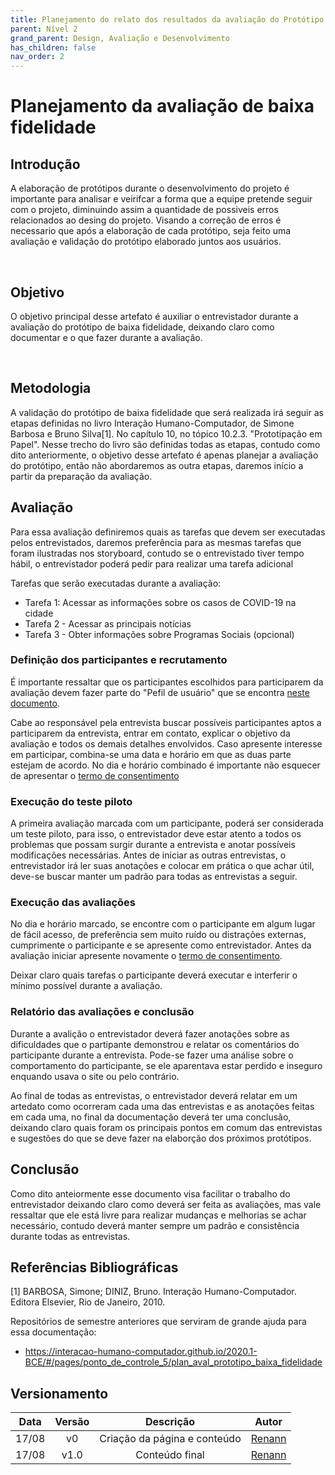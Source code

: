 ```yaml
---
title: Planejamento do relato dos resultados da avaliação do Protótipo de Papel
parent: Nível 2
grand_parent: Design, Avaliação e Desenvolvimento
has_children: false
nav_order: 2
---
```


# Planejamento da avaliação de baixa fidelidade

## Introdução 

A elaboração de protótipos durante o desenvolvimento do projeto é importante para analisar e veirifcar a forma que a equipe pretende seguir com o projeto, diminuindo assim a quantidade de possiveis erros relacionados ao desing do projeto. Visando a correção de erros é necessario que após a elaboração de cada protótipo, seja feito uma avaliação e validação do protótipo elaborado juntos aos usuários.

</br>

## Objetivo 
O objetivo principal desse artefato é auxiliar o entrevistador durante a avaliação do protótipo de baixa fidelidade, deixando claro como documentar e o que fazer durante a avaliação. 

</br>

## Metodologia 

A validação do protótipo de baixa fidelidade que será realizada irá seguir as etapas definidas no livro Interação Humano-Computador, de Simone Barbosa e Bruno Silva[1]. No capítulo 10, no tópico 10.2.3. "Prototipação em Papel". Nesse trecho do livro são definidas todas as etapas, contudo como dito anteriormente, o objetivo desse artefato é apenas  planejar a avaliação do protótipo, então não abordaremos as outra etapas, daremos início a partir da preparação da avaliação.

## Avaliação 

Para essa avaliação definiremos quais as tarefas que devem ser executadas pelos entrevistados, daremos preferência para as mesmas tarefas que foram ilustradas nos storyboard, contudo se o entrevistado tiver tempo hábil, o entrevistador poderá pedir para realizar uma tarefa adicional 

Tarefas que serão executadas durante a avaliação:
- Tarefa 1: Acessar as informações sobre os casos de COVID-19 na cidade
- Tarefa 2 - Acessar as principais notícias
- Tarefa 3 - Obter informações sobre Programas Sociais (opcional)
  

### **Definição dos participantes e recrutamento**

É importante ressaltar que os participantes escolhidos para participarem da avaliação devem fazer parte do "Pefil de usuário" que se encontra [neste documento](../AnaliseDeRequisitos/perfilDeUsuario.md). 

Cabe ao responsável pela entrevista buscar possíveis participantes aptos a participarem da entrevista, entrar em contato, explicar o objetivo da avaliação e todos os demais detalhes envolvidos. Caso apresente interesse em participar, combina-se uma data e horário em que as duas parte estejam de acordo. No dia e horário combinado é importante não esquecer de apresentar o [termo de consentimento](../AnaliseDeRequisitos/aspectosEticos.md)

### **Execução do teste piloto**

A primeira avaliação marcada com um participante, poderá ser considerada um teste piloto, para isso, o entrevistador deve estar atento a todos os problemas que possam surgir durante a entrevista e anotar possíveis modificações necessárias.
Antes de iniciar as outras entrevistas, o entrevistador irá ler suas anotações e colocar em prática o que achar útil, deve-se buscar manter um padrão para todas as entrevistas a seguir.

### **Execução das avaliações**

No dia e horário marcado, se encontre com o participante em algum lugar de fácil acesso, de preferência sem muito ruído ou distrações externas, cumprimente o participante e se apresente como entrevistador. Antes da avaliação iniciar apresente novamente o [termo de consentimento](../AnaliseDeRequisitos/aspectosEticos.md).

Deixar claro quais tarefas o participante deverá executar e interferir o mínimo possível durante a avaliação. 

### **Relatório das avaliações e conclusão**

Durante a avalição o entrevistador deverá fazer anotações sobre as dificuldades que o partipante demonstrou e relatar os comentários do participante durante a entrevista. Pode-se fazer uma análise sobre o comportamento do participante, se ele aparentava estar perdido e inseguro enquando usava o site ou pelo contrário. 

Ao final de todas as entrevistas, o entrevistador deverá relatar em um artedato como ocorreram cada uma das entrevistas e as anotações feitas em cada uma, no final da documentação deverá ter uma conclusão, deixando claro quais foram os principais pontos em comum das entrevistas e sugestões do que se deve fazer na elaborção dos próximos protótipos.


## Conclusão 

Como dito anteiormente esse documento visa facilitar o trabalho do entrevistador deixando claro como deverá ser feita as avaliações, mas vale ressaltar que ele está livre para realizar mudanças e melhorias se achar necessário, contudo deverá manter sempre um padrão e consistência durante todas as entrevistas.

## Referências Bibliográficas 
 
 [1] BARBOSA, Simone; DINIZ, Bruno. Interação Humano-Computador. Editora Elsevier, Rio de Janeiro, 2010.

Repositórios de semestre anteriores que serviram de grande ajuda para essa documentação: 
- https://interacao-humano-computador.github.io/2020.1-BCE/#/pages/ponto_de_controle_5/plan_aval_prototipo_baixa_fidelidade

## Versionamento

| Data  | Versão |          Descrição           |                Autor                 |
| :---: | :----: | :--------------------------: | :----------------------------------: |
| 17/08 |   v0   | Criação da página e conteúdo | [Renann](https://github.com/NyndoND) |
| 17/08 |  v1.0  |        Conteúdo final        | [Renann](https://github.com/NyndoND) |
